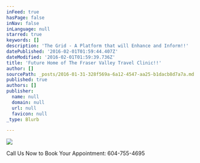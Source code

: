 ```yaml
---
inFeed: true
hasPage: false
inNav: false
inLanguage: null
starred: true
keywords: []
description: 'The Grid - A Platform that will Enhance and Inform!!'
datePublished: '2016-02-01T01:59:44.407Z'
dateModified: '2016-02-01T01:59:39.736Z'
title: 'Future Home of The Fraser Valley Travel Clinic!!'
author: []
sourcePath: _posts/2016-01-31-328f569a-6a12-4547-aa25-b1dacb8d7a7a.md
published: true
authors: []
publisher:
  name: null
  domain: null
  url: null
  favicon: null
_type: Blurb

---
```

![](https://the-grid-user-content.s3-us-west-2.amazonaws.com/0718b177-7c1a-40e2-a6f3-20044b59be33.jpg)

Call Us Now to Book Your Appointment: 604-755-4695